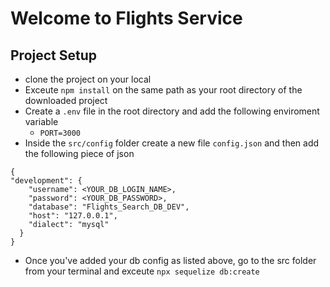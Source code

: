 # Welcome to Flights Service

## Project Setup
- clone the project on your local 
- Exceute `npm install` on the same path as your root directory of the downloaded project
- Create a `.env` file in the root directory and add the following enviroment variable
    - `PORT=3000`
- Inside the `src/config` folder create a new file `config.json` and then add the following piece of json 

```
{
"development": {
    "username": <YOUR_DB_LOGIN_NAME>,
    "password": <YOUR_DB_PASSWORD>,
    "database": "Flights_Search_DB_DEV",
    "host": "127.0.0.1",
    "dialect": "mysql"
  }
}
```
- Once you've added your db config as listed above, go to the src folder from your terminal and exceute `npx sequelize db:create`